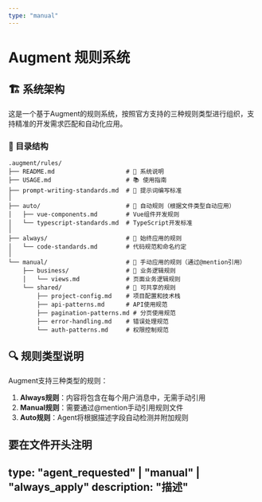 ```yaml
---
type: "manual"
---
```


# Augment 规则系统

## 🏗️ 系统架构

这是一个基于Augment的规则系统，按照官方支持的三种规则类型进行组织，支持精准的开发需求匹配和自动化应用。

### 📁 目录结构
```
.augment/rules/
├── README.md                    # 📖 系统说明
├── USAGE.md                     # 📚 使用指南
├── prompt-writing-standards.md  # 📝 提示词编写标准
│
├── auto/                        # 🤖 自动规则（根据文件类型自动应用）
│   ├── vue-components.md        # Vue组件开发规则
│   └── typescript-standards.md  # TypeScript开发标准
│
├── always/                      # 📌 始终应用的规则
│   └── code-standards.md        # 代码规范和命名约定
│
└── manual/                      # 👤 手动应用的规则（通过@mention引用）
    ├── business/                # 💼 业务逻辑规则
    │   └── views.md             # 页面业务逻辑规则
    └── shared/                  # 🔄 可共享的规则
        ├── project-config.md    # 项目配置和技术栈
        ├── api-patterns.md      # API使用规范
        ├── pagination-patterns.md # 分页使用规范
        ├── error-handling.md    # 错误处理规范
        └── auth-patterns.md     # 权限控制规范
```

## 🔍 规则类型说明

Augment支持三种类型的规则：

1. **Always规则**：内容将包含在每个用户消息中，无需手动引用
2. **Manual规则**：需要通过@mention手动引用规则文件
3. **Auto规则**：Agent将根据描述字段自动检测并附加规则

要在文件开头注明
---
type: "agent_requested" | "manual" | "always_apply"
description: "描述"
---
